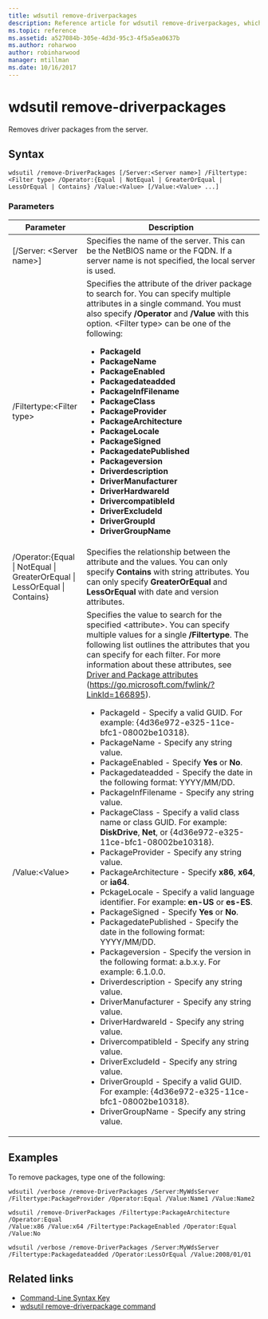 ```yaml
---
title: wdsutil remove-driverpackages
description: Reference article for wdsutil remove-driverpackages, which removes driver packages from the server.
ms.topic: reference
ms.assetid: a527084b-305e-4d3d-95c3-4f5a5ea0637b
ms.author: roharwoo
author: robinharwood
manager: mtillman
ms.date: 10/16/2017
---
```


# wdsutil remove-driverpackages



Removes driver packages from the server.

## Syntax
```
wdsutil /remove-DriverPackages [/Server:<Server name>] /Filtertype:<Filter type> /Operator:{Equal | NotEqual | GreaterOrEqual | LessOrEqual | Contains} /Value:<Value> [/Value:<Value> ...]
```
### Parameters

|                                         Parameter                                          |                                                                                                                                                                                                                                                                                                                                                                                                                                                                                                                                                                                                                                                                                                                                                                                                                                                                                                          Description                                                                                                                                                                                                                                                                                                                                                                                                                                                                                                                                                                                                                                                                                                                                                                                                                                                                                                          |
|--------------------------------------------------------------------------------------------|-------------------------------------------------------------------------------------------------------------------------------------------------------------------------------------------------------------------------------------------------------------------------------------------------------------------------------------------------------------------------------------------------------------------------------------------------------------------------------------------------------------------------------------------------------------------------------------------------------------------------------------------------------------------------------------------------------------------------------------------------------------------------------------------------------------------------------------------------------------------------------------------------------------------------------------------------------------------------------------------------------------------------------------------------------------------------------------------------------------------------------------------------------------------------------------------------------------------------------------------------------------------------------------------------------------------------------------------------------------------------------------------------------------------------------------------------------------------------------------------------------------------------------------------------------------------------------------------------------------------------------------------------------------------------------------------------------------------------------------------------------------------------------------------------------------------------------|
|                                  [/Server: \<Server name\>]                                  |                                                                                                                                                                                                                                                                                                                                                                                                                                                                                                                                                                                                                                                                                                                                                                                                                                           Specifies the name of the server. This can be the NetBIOS name or the FQDN. If a server name is not specified, the local server is used.                                                                                                                                                                                                                                                                                                                                                                                                                                                                                                                                                                                                                                                                                                                                                                                                                                            |
|                                 /Filtertype:\<Filter type\>                                  |                                                                                                                                                                                                                                                                                                                                                                                                                                                                                Specifies the attribute of the driver package to search for. You can specify multiple attributes in a single command. You must also specify **/Operator** and **/Value** with this option. \<Filter type\> can be one of the following:<ul><li>**PackageId**</li><li>**PackageName**</li><li>**PackageEnabled**</li><li>**Packagedateadded**</li><li>**PackageInfFilename**</li><li>**PackageClass**</li><li>**PackageProvider**</li><li>**PackageArchitecture**</li><li>**PackageLocale**</li><li>**PackageSigned**</li><li>**PackagedatePublished**</li><li>**Packageversion**</li><li>**Driverdescription**</li><li>**DriverManufacturer**</li><li>**DriverHardwareId**</li><li>**DrivercompatibleId**</li><li>**DriverExcludeId**</li><li>**DriverGroupId**</li><li>**DriverGroupName**</li></ul>                                                                                                                                                                                                                                                                                                                                                                                                                                                                                 |
| /Operator:{Equal &#124; NotEqual &#124; GreaterOrEqual &#124; LessOrEqual &#124; Contains} |                                                                                                                                                                                                                                                                                                                                                                                                                                                                                                                                                                                                                                                                                                                                                                                                   Specifies the relationship between the attribute and the values. You can only specify **Contains** with string attributes. You can only specify **GreaterOrEqual** and **LessOrEqual** with date and version attributes.                                                                                                                                                                                                                                                                                                                                                                                                                                                                                                                                                                                                                                                                                                                                                                                                    |
|                                       /Value:\<Value\>                                       | Specifies the value to search for the specified \<attribute\>. You can specify multiple values for a single **/Filtertype**. The following list outlines the attributes that you can specify for each filter. For more information about these attributes, see [Driver and Package attributes](/previous-versions/windows/it-pro/windows-server-2008-R2-and-2008/dd759262(v=ws.11)) (<https://go.microsoft.com/fwlink/?LinkId=166895>). <ul><li>PackageId - Specify a valid GUID. For example: {4d36e972-e325-11ce-bfc1-08002be10318}.</li><li>PackageName - Specify any string value.</li><li>PackageEnabled - Specify **Yes** or **No**.</li><li>Packagedateadded - Specify the date in the following format: YYYY/MM/DD.</li><li>PackageInfFilename - Specify any string value.</li><li>PackageClass - Specify a valid class name or class GUID. For example: **DiskDrive**, **Net**, or {4d36e972-e325-11ce-bfc1-08002be10318}.</li><li>PackageProvider - Specify any string value.</li><li>PackageArchitecture - Specify **x86**, **x64**, or **ia64**.</li><li>PckageLocale - Specify a valid language identifier. For example: **en-US** or **es-ES**.</li><li>PackageSigned - Specify **Yes** or **No**.</li><li>PackagedatePublished - Specify the date in the following format: YYYY/MM/DD.</li><li>Packageversion - Specify the version in the following format: a.b.x.y. For example: 6.1.0.0.</li><li>Driverdescription - Specify any string value.</li><li>DriverManufacturer - Specify any string value.</li><li>DriverHardwareId - Specify any string value.</li><li>DrivercompatibleId - Specify any string value.</li><li>DriverExcludeId - Specify any string value.</li><li>DriverGroupId - Specify a valid GUID. For example: {4d36e972-e325-11ce-bfc1-08002be10318}.</li><li>DriverGroupName - Specify any string value.</li></ul>  |

## Examples
To remove packages, type one of the following:
```
wdsutil /verbose /remove-DriverPackages /Server:MyWdsServer
/Filtertype:PackageProvider /Operator:Equal /Value:Name1 /Value:Name2
```
```
wdsutil /remove-DriverPackages /Filtertype:PackageArchitecture /Operator:Equal
/Value:x86 /Value:x64 /Filtertype:PackageEnabled /Operator:Equal /Value:No
```
```
wdsutil /verbose /remove-DriverPackages /Server:MyWdsServer
/Filtertype:Packagedateadded /Operator:LessOrEqual /Value:2008/01/01
```
## Related links
- [Command-Line Syntax Key](command-line-syntax-key.md)
- [wdsutil remove-driverpackage command](wdsutil-remove-driverpackage.md)
